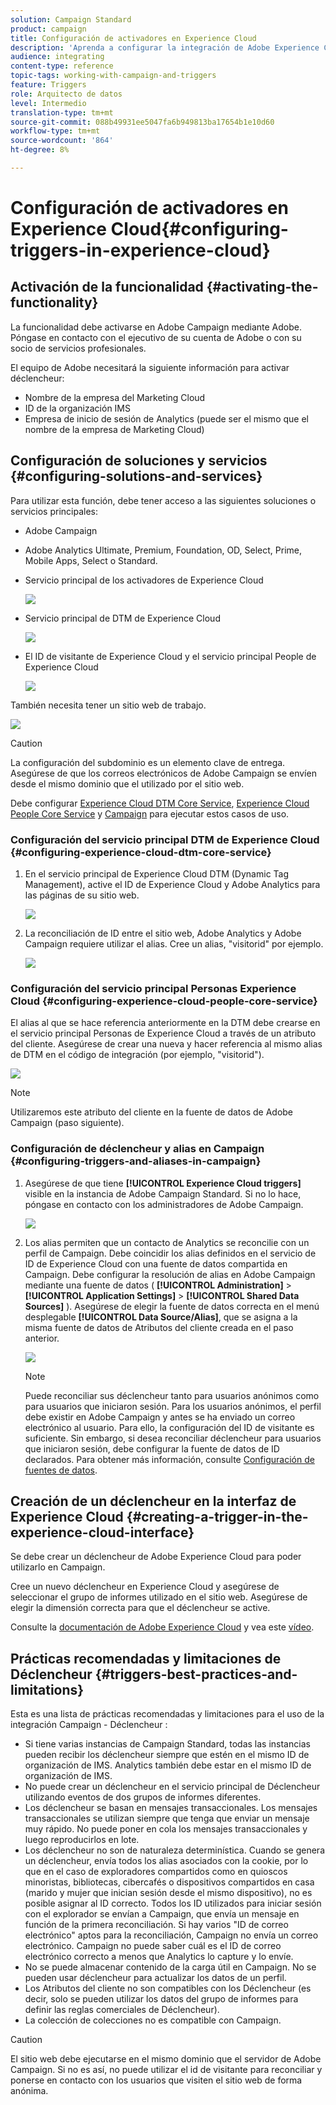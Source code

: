 ```yaml
---
solution: Campaign Standard
product: campaign
title: Configuración de activadores en Experience Cloud
description: 'Aprenda a configurar la integración de Adobe Experience Cloud Triggers para que comience a enviar envíos personalizados a sus clientes en función de sus comportamientos anteriores. '
audience: integrating
content-type: reference
topic-tags: working-with-campaign-and-triggers
feature: Triggers
role: Arquitecto de datos
level: Intermedio
translation-type: tm+mt
source-git-commit: 088b49931ee5047fa6b949813ba17654b1e10d60
workflow-type: tm+mt
source-wordcount: '864'
ht-degree: 8%

---
```



# Configuración de activadores en Experience Cloud{#configuring-triggers-in-experience-cloud}

## Activación de la funcionalidad {#activating-the-functionality}

La funcionalidad debe activarse en Adobe Campaign mediante Adobe. Póngase en contacto con el ejecutivo de su cuenta de Adobe o con su socio de servicios profesionales.

El equipo de Adobe necesitará la siguiente información para activar déclencheur:

* Nombre de la empresa del Marketing Cloud
* ID de la organización IMS
* Empresa de inicio de sesión de Analytics (puede ser el mismo que el nombre de la empresa de Marketing Cloud)

## Configuración de soluciones y servicios {#configuring-solutions-and-services}

Para utilizar esta función, debe tener acceso a las siguientes soluciones o servicios principales:

* Adobe Campaign
* Adobe Analytics Ultimate, Premium, Foundation, OD, Select, Prime, Mobile Apps, Select o Standard.
* Servicio principal de los activadores de Experience Cloud

   ![](assets/trigger_uc_prereq_1.png)

* Servicio principal de DTM de Experience Cloud

   ![](assets/trigger_uc_prereq_2.png)

* El ID de visitante de Experience Cloud y el servicio principal People de Experience Cloud

   ![](assets/trigger_uc_prereq_3.png)

También necesita tener un sitio web de trabajo.

![](assets/trigger_uc_prereq_4.png)

>[!CAUTION]
>
>La configuración del subdominio es un elemento clave de entrega. Asegúrese de que los correos electrónicos de Adobe Campaign se envíen desde el mismo dominio que el utilizado por el sitio web.

Debe configurar [Experience Cloud DTM Core Service](#configuring-experience-cloud-dtm-core-service), [Experience Cloud People Core Service](#configuring-experience-cloud-people-core-service) y [Campaign](#configuring-triggers-and-aliases-in-campaign) para ejecutar estos casos de uso.

### Configuración del servicio principal DTM de Experience Cloud {#configuring-experience-cloud-dtm-core-service}

1. En el servicio principal de Experience Cloud DTM (Dynamic Tag Management), active el ID de Experience Cloud y Adobe Analytics para las páginas de su sitio web.

   ![](assets/trigger_uc_conf_1.png)

1. La reconciliación de ID entre el sitio web, Adobe Analytics y Adobe Campaign requiere utilizar el alias. Cree un alias, &quot;visitorid&quot; por ejemplo.

   ![](assets/trigger_uc_conf_2.png)

### Configuración del servicio principal Personas Experience Cloud {#configuring-experience-cloud-people-core-service}

El alias al que se hace referencia anteriormente en la DTM debe crearse en el servicio principal Personas de Experience Cloud a través de un atributo del cliente. Asegúrese de crear una nueva y hacer referencia al mismo alias de DTM en el código de integración (por ejemplo, &quot;visitorid&quot;).

![](assets/trigger_uc_conf_3.png)

>[!NOTE]
>
>Utilizaremos este atributo del cliente en la fuente de datos de Adobe Campaign (paso siguiente).

### Configuración de déclencheur y alias en Campaign {#configuring-triggers-and-aliases-in-campaign}

1. Asegúrese de que tiene **[!UICONTROL Experience Cloud triggers]** visible en la instancia de Adobe Campaign Standard. Si no lo hace, póngase en contacto con los administradores de Adobe Campaign.

   ![](assets/remarketing_1.png)

1. Los alias permiten que un contacto de Analytics se reconcilie con un perfil de Campaign. Debe coincidir los alias definidos en el servicio de ID de Experience Cloud con una fuente de datos compartida en Campaign. Debe configurar la resolución de alias en Adobe Campaign mediante una fuente de datos ( **[!UICONTROL Administration]** > **[!UICONTROL Application Settings]** > **[!UICONTROL Shared Data Sources]** ). Asegúrese de elegir la fuente de datos correcta en el menú desplegable **[!UICONTROL Data Source/Alias]**, que se asigna a la misma fuente de datos de Atributos del cliente creada en el paso anterior.

   ![](assets/trigger_uc_conf_5.png)

   >[!NOTE]
   >
   >Puede reconciliar sus déclencheur tanto para usuarios anónimos como para usuarios que iniciaron sesión. Para los usuarios anónimos, el perfil debe existir en Adobe Campaign y antes se ha enviado un correo electrónico al usuario. Para ello, la configuración del ID de visitante es suficiente. Sin embargo, si desea reconciliar déclencheur para usuarios que iniciaron sesión, debe configurar la fuente de datos de ID declarados. Para obtener más información, consulte [Configuración de fuentes de datos](../../integrating/using/provisioning-and-configuring-integration-with-audience-manager-or-people-core-service.md#step-2--configure-the-data-sources).

## Creación de un déclencheur en la interfaz de Experience Cloud {#creating-a-trigger-in-the-experience-cloud-interface}

Se debe crear un déclencheur de Adobe Experience Cloud para poder utilizarlo en Campaign.

Cree un nuevo déclencheur en Experience Cloud y asegúrese de seleccionar el grupo de informes utilizado en el sitio web. Asegúrese de elegir la dimensión correcta para que el déclencheur se active.

Consulte la [documentación de Adobe Experience Cloud](https://docs.adobe.com/content/help/es-ES/core-services/interface/activation/triggers.html) y vea este [vídeo](https://helpx.adobe.com/es/marketing-cloud/how-to/email-marketing.html#step-two).

## Prácticas recomendadas y limitaciones de Déclencheur {#triggers-best-practices-and-limitations}

Esta es una lista de prácticas recomendadas y limitaciones para el uso de la integración Campaign - Déclencheur :

* Si tiene varias instancias de Campaign Standard, todas las instancias pueden recibir los déclencheur siempre que estén en el mismo ID de organización de IMS. Analytics también debe estar en el mismo ID de organización de IMS.
* No puede crear un déclencheur en el servicio principal de Déclencheur utilizando eventos de dos grupos de informes diferentes.
* Los déclencheur se basan en mensajes transaccionales. Los mensajes transaccionales se utilizan siempre que tenga que enviar un mensaje muy rápido. No puede poner en cola los mensajes transaccionales y luego reproducirlos en lote.
* Los déclencheur no son de naturaleza determinística. Cuando se genera un déclencheur, envía todos los alias asociados con la cookie, por lo que en el caso de exploradores compartidos como en quioscos minoristas, bibliotecas, cibercafés o dispositivos compartidos en casa (marido y mujer que inician sesión desde el mismo dispositivo), no es posible asignar al ID correcto. Todos los ID utilizados para iniciar sesión con el explorador se envían a Campaign, que envía un mensaje en función de la primera reconciliación. Si hay varios &quot;ID de correo electrónico&quot; aptos para la reconciliación, Campaign no envía un correo electrónico. Campaign no puede saber cuál es el ID de correo electrónico correcto a menos que Analytics lo capture y lo envíe.
* No se puede almacenar contenido de la carga útil en Campaign. No se pueden usar déclencheur para actualizar los datos de un perfil.
* Los Atributos del cliente no son compatibles con los Déclencheur (es decir, solo se pueden utilizar los datos del grupo de informes para definir las reglas comerciales de Déclencheur).
* La colección de colecciones no es compatible con Campaign.

>[!CAUTION]
>
>El sitio web debe ejecutarse en el mismo dominio que el servidor de Adobe Campaign. Si no es así, no puede utilizar el id de visitante para reconciliar y ponerse en contacto con los usuarios que visiten el sitio web de forma anónima.


